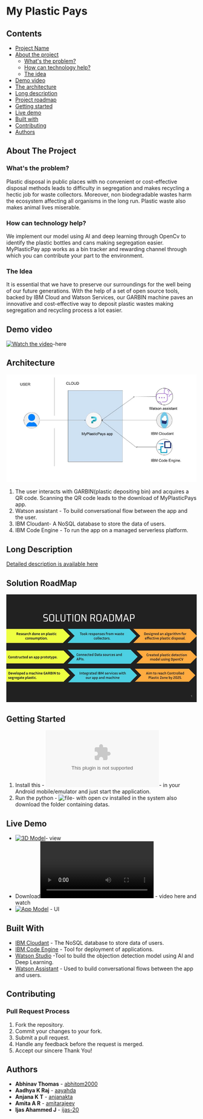 # My Plastic Pays


## Contents

- [Project Name](#my-plastic-pays)
- [About the project](#about-the-project)
  - [What's the problem?](#whats-the-problem)
  - [How can technology help?](#how-can-technology-help)
  - [The idea](#the-idea)
- [Demo video](#demo-video)
- [The architecture](#architecture)
- [Long description](#long-description)
- [Project roadmap](#solution-roadmap)
- [Getting started](#getting-started)
- [Live demo](#live-demo)
- [Built with](#built-with)
- [Contributing](#contributing)
- [Authors](#authors)

## About The Project

### What's the problem?

Plastic disposal in public places with no convenient or cost-effective disposal methods leads to difficulty in segregation and makes recycling a hectic job for waste collectors.
Moreover, non biodegradable wastes harm the ecosystem affecting all organisms in the long run. Plastic waste also makes animal lives miserable.

### How can technology help?

We implement our model using AI and deep learning through OpenCv to identify the plastic bottles and cans making segregation easier.
MyPlasticPay app works as a bin tracker and rewarding channel through which you can contribute your part to the environment.

### The Idea

  It is essential that we have to preserve our surroundings for the well being of our future generations. With the help  of a set of  open source tools, backed by IBM Cloud and Watson Services, our GARBIN machine paves an innovative and cost-effective way to deposit plastic wastes making segregation and recycling process a lot easier.

## Demo video
[![Watch the video](https://youtu.be/o37L91SnWbw)](https://youtu.be/o37L91SnWbw)-here 


## Architecture

![Architecture](./docs/Architecture.jpg)
1. The user interacts with GARBIN(plastic depositing bin) and acquires a QR code. Scanning the QR code leads to the download of MyPlasticPays app.
2. Watson assistant - To build conversational flow between the app and the user.
3. IBM Cloudant- A NoSQL database to store the data of users.
4. IBM Code Engine - To run the app on a managed serverless platform.


## Long Description

[Detailed description is available here](./docs/Description.md)

## Solution RoadMap

![Roadmap](./docs/roadmap.jpg)

## Getting Started

1. Install this - ![Apk file](./MyPlasticPay.apk)- in your Android mobile/emulator and just start the application.
2. Run the python - ![file](./Object-Detection)- with open cv installed in the system also download the folder containing datas.

## Live Demo

- [![3D Model](https://www.tinkercad.com/things/ekWntHBtslJ-spectacular-blad)](https://www.tinkercad.com/things/ekWntHBtslJ-spectacular-blad)- view
- Download![App Model](./docs/App_demo.mp4) - video here and watch
- [![App Model](https://www.figma.com/file/N96XsXducpJCh7nTUTHLDE/MyPLasticPays?node-id=0%3A1)](https://www.figma.com/file/N96XsXducpJCh7nTUTHLDE/MyPLasticPays?node-id=0%3A1) - UI

## Built With

- [IBM Cloudant](https://cloud.ibm.com/catalog?search=cloudant#search_results) - The NoSQL database to store data of users.
- [IBM Code Engine](https://cloud.ibm.com/catalog?search=engine#search_results) - Tool for deployment of applications.
- [Watson Studio](https://cloud.ibm.com/catalog/services/watson-studio) -Tool to build the objection detection model using AI and Deep Learning.
- [Watson Assistant](https://cloud.ibm.com/catalog/services/watson-assistant) - Used to build conversational flows between the app and users.

## Contributing

### Pull Request Process

1. Fork the repository. 
2. Commit your changes to your fork. 
3. Submit a pull request.
4. Handle any feedback before the request is merged.
5. Accept our sincere Thank You!


## Authors

- **Abhinav Thomas**  - [abhitom2000](https://github.com/abhitom2000)
- **Aadhya K Raj**  - [aayahda](https://github.com/aayahda)
- **Anjana K T**  - [anjanakta](https://github.com/anjana-kt)
- **Amita A R**  - [amitarajeev](https://github.com/amitarajeev)
- **Ijas Ahammed J**  - [ijas-20](https://github.com/ijas-20)



